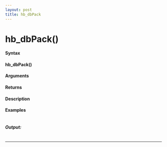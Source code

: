 ```yaml
---
layout: post
title: hb_dbPack
---
```


# hb_dbPack()


#### Syntax

#### hb_dbPack()

#### Arguments

#### Returns

#### Description

#### Examples

```

```

##### Output:

```

```

---
